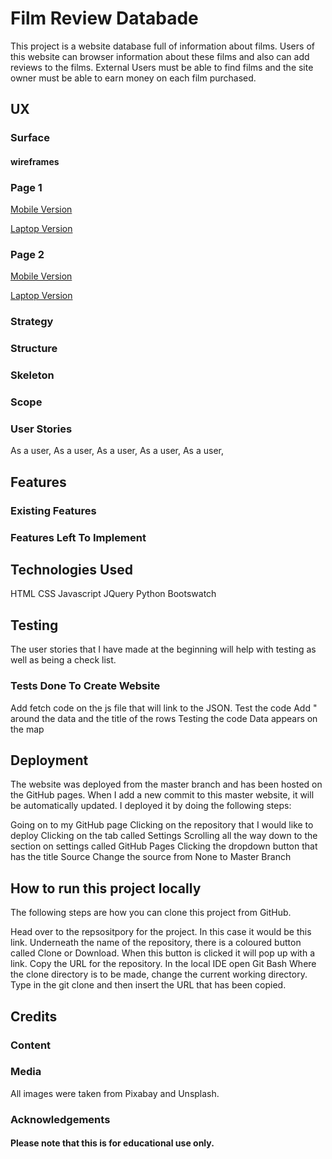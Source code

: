 # Film Review Databade

This project is a website database full of information about films. Users of this website can browser information about these films and also can add reviews to the films.
External Users must be able to find films and the site owner must be able to earn money on each film purchased.

## UX
### Surface


#### wireframes
### Page 1
[Mobile Version](https://github.com/katerinaelsasser/film_review_database/blob/master/assets/images/mockups/mobile_mockup_1.jpg)

[Laptop Version](https://github.com/katerinaelsasser/film_review_database/blob/master/assets/images/mockups/laptop_mockup_1.jpg)

### Page 2
[Mobile Version](https://github.com/katerinaelsasser/film_review_database/blob/master/assets/images/mockups/mobile_mockup_2.jpg)

[Laptop Version](https://github.com/katerinaelsasser/film_review_database/blob/master/assets/images/mockups/laptop_mockup_2.jpg)

### Strategy

### Structure


### Skeleton


### Scope


### User Stories
As a user, 
As a user,
As a user,
As a user,
As a user, 

## Features

### Existing Features
### Features Left To Implement
## Technologies Used
HTML
CSS
Javascript
JQuery
Python
Bootswatch
## Testing
The user stories that I have made at the beginning will help with testing as well as being a check list.

### Tests Done To Create Website
Add fetch code on the js file that will link to the JSON.
Test the code
Add " around the data and the title of the rows
Testing the code
Data appears on the map
## Deployment
The website was deployed from the master branch and has been hosted on the GitHub pages. When I add a new commit to this master website, it will be automatically updated. I deployed it by doing the following steps:

Going on to my GitHub page
Clicking on the repository that I would like to deploy
Clicking on the tab called Settings
Scrolling all the way down to the section on settings called GitHub Pages
Clicking the dropdown button that has the title Source
Change the source from None to Master Branch
## How to run this project locally
The following steps are how you can clone this project from GitHub.

Head over to the repsositpory for the project. In this case it would be this link.
Underneath the name of the repository, there is a coloured button called Clone or Download.
When this button is clicked it will pop up with a link. Copy the URL for the repository.
In the local IDE open Git Bash
Where the clone directory is to be made, change the current working directory.
Type in the git clone and then insert the URL that has been copied.
## Credits
### Content

### Media
All images were taken from Pixabay and Unsplash.

### Acknowledgements

#### Please note that this is for educational use only.